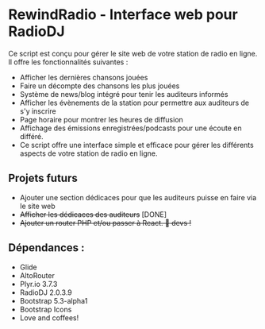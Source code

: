 # RewindRadio - Interface web pour RadioDJ
Ce script est conçu pour gérer le site web de votre station de radio en ligne. Il offre les fonctionnalités suivantes :

- Afficher les dernières chansons jouées
- Faire un décompte des chansons les plus jouées
- Système de news/blog intégré pour tenir les auditeurs informés
- Afficher les évènements de la station pour permettre aux auditeurs de s'y inscrire
- Page horaire pour montrer les heures de diffusion
- Affichage des émissions enregistrées/podcasts pour une écoute en différé.
- Ce script offre une interface simple et efficace pour gérer les différents aspects de votre station de radio en ligne. 

## Projets futurs
- Ajouter une section dédicaces pour que les auditeurs puisse en faire via le site web
- ~~Afficher les dédicaces des auditeurs~~ [DONE]
- ~~Ajouter un router PHP et/ou passer à React. :wave: devs !~~

## Dépendances :
- Glide
- AltoRouter
- Plyr.io 3.7.3
- RadioDJ 2.0.3.9
- Bootstrap 5.3-alpha1 
- Bootstrap Icons
- Love and coffees! 

